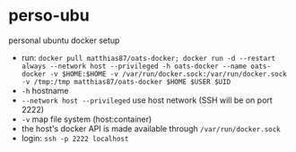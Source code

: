 # perso-ubu
personal ubuntu docker setup

* run: `docker pull matthias87/oats-docker; docker run -d --restart always --network host --privileged -h oats-docker --name oats-docker -v $HOME:$HOME -v /var/run/docker.sock:/var/run/docker.sock -v /tmp:/tmp matthias87/oats-docker $HOME $USER $UID`
 * `-h` hostname
 * `--network host --privileged` use host network (SSH will be on port 2222)
 * `-v` map file system (host:container)
 * the host's docker API is made available through `/var/run/docker.sock`
* login: `ssh -p 2222 localhost`
